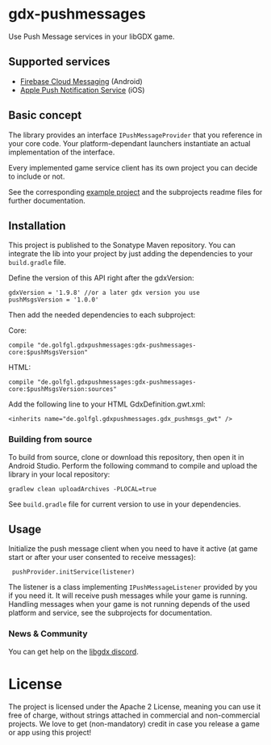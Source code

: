 # gdx-pushmessages

Use Push Message services in your libGDX game.

## Supported services

* [Firebase Cloud Messaging](https://github.com/MrStahlfelge/gdx-pushmessages/tree/master/android-fcm) (Android)
* [Apple Push Notification Service](https://github.com/MrStahlfelge/gdx-pushmessages/tree/master/ios-apn) (iOS)

## Basic concept

The library provides an interface `IPushMessageProvider` that you reference in your core code. Your platform-dependant 
launchers instantiate an actual implementation of the interface.

Every implemented game service client has its own project you can decide to include or not.

See the corresponding [example project](https://github.com/MrStahlfelge/gdx-pushmessages-app) and the subprojects 
readme files for further documentation.

## Installation

This project is published to the Sonatype Maven repository. You can integrate the lib into your project by just adding the dependencies to your `build.gradle` file.

Define the version of this API right after the gdxVersion:

    gdxVersion = '1.9.8' //or a later gdx version you use
    pushMsgsVersion = '1.0.0'

Then add the needed dependencies to each subproject:

Core:

    compile "de.golfgl.gdxpushmessages:gdx-pushmessages-core:$pushMsgsVersion"

HTML:

    compile "de.golfgl.gdxpushmessages:gdx-pushmessages-core:$pushMsgsVersion:sources"


Add the following line to your HTML GdxDefinition.gwt.xml:

    <inherits name="de.golfgl.gdxpushmessages.gdx_pushmsgs_gwt" />

### Building from source
To build from source, clone or download this repository, then open it in Android Studio. Perform the following command to compile and upload the library in your local repository:

    gradlew clean uploadArchives -PLOCAL=true

See `build.gradle` file for current version to use in your dependencies.


## Usage

Initialize the push message client when you need to have it active (at game start or after your user consented to 
receive messages):

     pushProvider.initService(listener)

The listener is a class implementing `IPushMessageListener` provided by you if you need it. It will receive push 
messages while your game is running. Handling messages when your game is not running depends of the used platform and
 service, see the subprojects for documentation. 

### News & Community

You can get help on the [libgdx discord](https://discord.gg/6pgDK9F).


# License

The project is licensed under the Apache 2 License, meaning you can use it free of charge, without strings attached in commercial and non-commercial projects. We love to get (non-mandatory) credit in case you release a game or app using this project!

